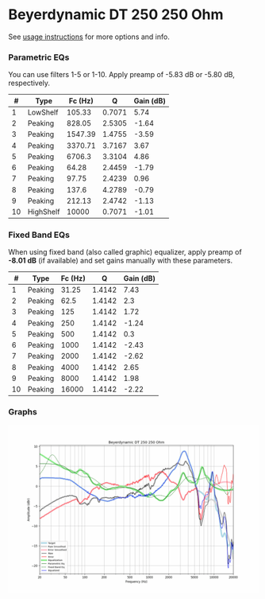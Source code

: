 # Beyerdynamic DT 250 250 Ohm
See [usage instructions](https://github.com/jaakkopasanen/AutoEq#usage) for more options and info.

### Parametric EQs
You can use filters 1-5 or 1-10. Apply preamp of -5.83 dB or -5.80 dB, respectively.

|   # | Type      |   Fc (Hz) |      Q |   Gain (dB) |
|-----|-----------|-----------|--------|-------------|
|   1 | LowShelf  |    105.33 | 0.7071 |        5.74 |
|   2 | Peaking   |    828.05 | 2.5305 |       -1.64 |
|   3 | Peaking   |   1547.39 | 1.4755 |       -3.59 |
|   4 | Peaking   |   3370.71 | 3.7167 |        3.67 |
|   5 | Peaking   |   6706.3  | 3.3104 |        4.86 |
|   6 | Peaking   |     64.28 | 2.4459 |       -1.79 |
|   7 | Peaking   |     97.75 | 2.4239 |        0.96 |
|   8 | Peaking   |    137.6  | 4.2789 |       -0.79 |
|   9 | Peaking   |    212.13 | 2.4742 |       -1.13 |
|  10 | HighShelf |  10000    | 0.7071 |       -1.01 |

### Fixed Band EQs
When using fixed band (also called graphic) equalizer, apply preamp of **-8.01 dB** (if available) and set gains manually with these parameters.

|   # | Type    |   Fc (Hz) |      Q |   Gain (dB) |
|-----|---------|-----------|--------|-------------|
|   1 | Peaking |     31.25 | 1.4142 |        7.43 |
|   2 | Peaking |     62.5  | 1.4142 |        2.3  |
|   3 | Peaking |    125    | 1.4142 |        1.72 |
|   4 | Peaking |    250    | 1.4142 |       -1.24 |
|   5 | Peaking |    500    | 1.4142 |        0.3  |
|   6 | Peaking |   1000    | 1.4142 |       -2.43 |
|   7 | Peaking |   2000    | 1.4142 |       -2.62 |
|   8 | Peaking |   4000    | 1.4142 |        2.65 |
|   9 | Peaking |   8000    | 1.4142 |        1.98 |
|  10 | Peaking |  16000    | 1.4142 |       -2.22 |

### Graphs
![](./Beyerdynamic%20DT%20250%20250%20Ohm.png)
